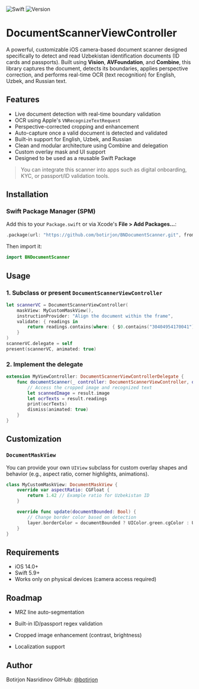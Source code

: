 ![Swift](https://img.shields.io/badge/language-Swift-orange)
![Version](https://img.shields.io/github/v/tag/botirjon/BNDocumentScanner)


# DocumentScannerViewController

A powerful, customizable iOS camera-based document scanner designed specifically to detect and read Uzbekistan identification documents (ID cards and passports). Built using **Vision**, **AVFoundation**, and **Combine**, this library captures the document, detects its boundaries, applies perspective correction, and performs real-time OCR (text recognition) for English, Uzbek, and Russian text.

## Features

- Live document detection with real-time boundary validation
- OCR using Apple's `VNRecognizeTextRequest`
- Perspective-corrected cropping and enhancement
- Auto-capture once a valid document is detected and validated
- Built-in support for English, Uzbek, and Russian
- Clean and modular architecture using Combine and delegation
- Custom overlay mask and UI support
- Designed to be used as a reusable Swift Package

> You can integrate this scanner into apps such as digital onboarding, KYC, or passport/ID validation tools.

## Installation

### Swift Package Manager (SPM)

Add this to your `Package.swift` or via Xcode's **File > Add Packages...**:

```swift
.package(url: "https://github.com/botirjon/BNDocumentScanner.git", from: "1.0.0")
```

Then import it:

```swift
import BNDocumentScanner
```

## Usage

### 1. Subclass or present `DocumentScannerViewController`

```swift
let scannerVC = DocumentScannerViewController(
    maskView: MyCustomMaskView(),
    instructionProvider: "Align the document within the frame",
    validate: { readings in
        return readings.contains(where: { $0.contains("30404954170041") }) // your PINI logic
    }
)
scannerVC.delegate = self
present(scannerVC, animated: true)
```

### 2. Implement the delegate

```swift
extension MyViewController: DocumentScannerViewControllerDelegate {
    func documentScanner(_ controller: DocumentScannerViewController, didScanWithResult result: DocumentScannerViewController.Result) {
        // Access the cropped image and recognized text
        let scannedImage = result.image
        let ocrTexts = result.readings
        print(ocrTexts)
        dismiss(animated: true)
    }
}
```

## Customization

### `DocumentMaskView`

You can provide your own `UIView` subclass for custom overlay shapes and behavior (e.g., aspect ratio, corner highlights, animations).

```swift
class MyCustomMaskView: DocumentMaskView {
    override var aspectRatio: CGFloat {
        return 1.42 // Example ratio for Uzbekistan ID
    }

    override func update(documentBounded: Bool) {
        // Change border color based on detection
        layer.borderColor = documentBounded ? UIColor.green.cgColor : UIColor.red.cgColor
    }
}
```

## Requirements

- iOS 14.0+
- Swift 5.9+
- Works only on physical devices (camera access required)

## Roadmap

 - MRZ line auto-segmentation

 - Built-in ID/passport regex validation

 - Cropped image enhancement (contrast, brightness)

 - Localization support
 
## Author
Botirjon Nasridinov
GitHub: [@botirjon](https://github.com/botirjon)


